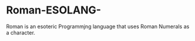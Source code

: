 # Roman-ESOLANG-
Roman is an esoteric Programmjng language that uses Roman Numerals as a character.
